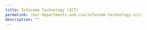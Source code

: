 ```yaml
---
title: Infocomm Technology (ICT)
permalink: /our-departments-and-cca/infocomm-technology-ict/
description: ""
---
```






